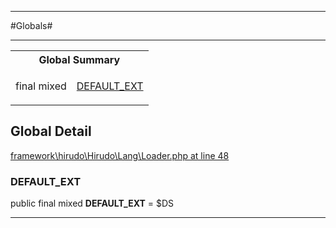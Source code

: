 - - -

#Globals#

- - -

<table id="summary_global" class="title">
<tr><th colspan="2" class="title">Global Summary</th></tr>
<tr>
<td>final  mixed</td>
<td class="description"><p class="name"><a href="#DEFAULT_EXT">DEFAULT_EXT</a></p></td>
</tr>
</table>

<h2 id="detail_global">Global Detail</h2>

<a href="https://github.com/JeyDotC/Hirudo/blob/master/framework/hirudo/Hirudo/Lang/Loader.php#L48" target='_blank'>framework\hirudo\Hirudo\Lang\Loader.php at line 48</a>

<h3 id="DEFAULT_EXT">DEFAULT_EXT</h3>


public final  mixed **DEFAULT_EXT** = $DS

<div class="details">
</div>

- - -

